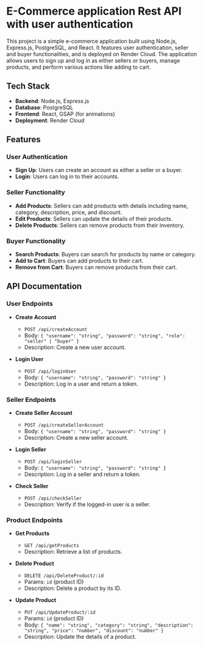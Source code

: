 # E-Commerce application Rest API with user authentication

This project is a simple e-commerce application built using Node.js, Express.js, PostgreSQL, and React. It features user authentication, seller and buyer functionalities, and is deployed on Render Cloud. The application allows users to sign up and log in as either sellers or buyers, manage products, and perform various actions like adding to cart.

## Tech Stack

- **Backend**: Node.js, Express.js
- **Database**: PostgreSQL
- **Frontend**: React, GSAP (for animations)
- **Deployment**: Render Cloud


## Features

### User Authentication
- **Sign Up**: Users can create an account as either a seller or a buyer.
- **Login**: Users can log in to their accounts.

### Seller Functionality
- **Add Products**: Sellers can add products with details including name, category, description, price, and discount.
- **Edit Products**: Sellers can update the details of their products.
- **Delete Products**: Sellers can remove products from their inventory.

### Buyer Functionality
- **Search Products**: Buyers can search for products by name or category.
- **Add to Cart**: Buyers can add products to their cart.
- **Remove from Cart**: Buyers can remove products from their cart.

## API Documentation

### User Endpoints

- **Create Account**
  - `POST /api/createAccount`
  - Body: `{ "username": "string", "password": "string", "role": "seller" | "buyer" }`
  - Description: Create a new user account.

- **Login User**
  - `POST /api/loginUser`
  - Body: `{ "username": "string", "password": "string" }`
  - Description: Log in a user and return a token.

### Seller Endpoints

- **Create Seller Account**
  - `POST /api/createSellerAccount`
  - Body: `{ "username": "string", "password": "string" }`
  - Description: Create a new seller account.

- **Login Seller**
  - `POST /api/loginSeller`
  - Body: `{ "username": "string", "password": "string" }`
  - Description: Log in a seller and return a token.

- **Check Seller**
  - `POST /api/checkSeller`
  - Description: Verify if the logged-in user is a seller.

### Product Endpoints

- **Get Products**
  - `GET /api/getProducts`
  - Description: Retrieve a list of products.

- **Delete Product**
  - `DELETE /api/DeleteProduct/:id`
  - Params: `id` (product ID)
  - Description: Delete a product by its ID.

- **Update Product**
  - `PUT /api/UpdateProduct/:id`
  - Params: `id` (product ID)
  - Body: `{ "name": "string", "category": "string", "description": "string", "price": "number", "discount": "number" }`
  - Description: Update the details of a product.


  
